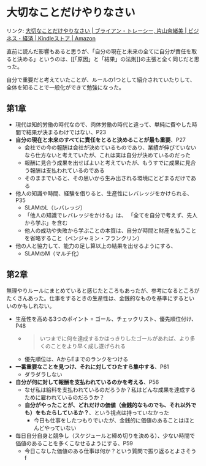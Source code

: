 # 大切なことだけやりなさい

リンク: [大切なことだけやりなさい | ブライアン・トレーシー, 片山奈緒美 | ビジネス・経済 | Kindleストア | Amazon](https://www.amazon.co.jp/dp/B01IHFLN7S/ref=dp-kindle-redirect?_encoding=UTF8&btkr=1)

直前に読んだ影響もあると思うが、「自分の現在と未来の全てに自分が責任を取ると決める」というのは、[[「原因」と「結果」の法則]]の主張と全く同じだと思った。

自分で重要だと考えていたことが、ルールの1つとして紹介されていたりして、全体を知ることで一般化ができて勉強になった。

## 第1章

- 現代は知的労働の時代なので、肉体労働の時代と違って、単純に費やした時間で結果が決まるわけではない、P23
- **自分の現在と未来のすべてに責任をとると決めることが最も重要**、P27
	- 会社での今の報酬は会社が決めているものであり、業績が伸びていないなら仕方ないと考えていたが、これは実は自分が決めているのだった
	- 報酬に見合う成果を出せばよいと考えていたが、もうすでに成果に見合う報酬は支払われているのである
	- そのままでいると、その思いから生み出される環境にとどまるだけである
- 他人の知識や時間、経験を借りると、生産性にレバレッジをかけられる、P35
	- SLAMのL（レバレッジ）
	- 「他人の知識でレバレッジをかける」は、 「全てを自分で考えず、先人から学ぶ」を含む
	- 他人の成功や失敗から学ぶことの本質は、自分が時間と財産を払うことを省略すること（ベンジャミン・フランクリン）
- 他の人と協力して、能力の足し算以上の結果を出せるようにする、
	- SLAMのM（マルチ化）

## 第2章

無理やりルールにまとめていると感じたところもあったが、参考になるところがたくさんあった。仕事をするときの生産性は、金銭的なものを基準にするといいのかもしれない。

- 生産性を高める3つのポイント = ゴール、チェックリスト、優先順位付け、P48
	- > いつまでに何を達成するかはっきりしたゴールがあれば、より多くのことをより早く成し遂げられる
	- 優先順位は、AからEまでのランクをつける
- **一番重要なことを見つけ、それに対してひたすら集中する**、P61
	- ダラダラしない
- **自分が何に対して報酬を支払われているのかを考える**、P56
	-  なぜ私は給料を支払われているのだろうか？私はどんな成果を達成するために雇われているのだろうか？
	- **自分がやったことが、どれだけの価値（金銭的なものでも、それ以外でも）をもたらしているか？**、という視点は持っていなかった
		- 今日も仕事をしたつもりでいたが、金銭的に価値のあることはほとんどやっていない
- 毎日自分自身と競争し（スケジュールと締め切りを決める）、少ない時間で価値のあることを多くこなせるようにする、P59
	- 今日こなした価値のある仕事は何か？という質問で振り返るとよさそう
f